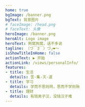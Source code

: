 ```yaml
---
home: true
bgImage: /banner.png
bgText: 背景图片
# faceImage: /head.png
# faceText: 头像
heroImage: /banner.png
heroAlt: Logo image
heroText: 狗窝狗窝，话不多说
tagline: （づ￣3￣）づ╭❤～
isShowTitleInHome: false
actionText: ▶ 开始
actionLink: /views/personalInfo/
features:
- title: 生活
  details: 苦-集-灭-道
- title: 学习
  details: 学而不思则罔，思而不学则殆
- title: 理财
  details: 有钱男子汉，没钱汉子难
---
```

